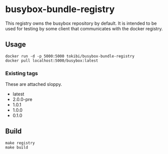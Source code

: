 # busybox-bundle-registry

This registry owns the busybox repository by default. It is intended to be used for testing by some client that communicates with the docker registry.

## Usage

```console
docker run -d -p 5000:5000 tokibi/busybox-bundle-registry
docker pull localhost:5000/busybox:latest
```

### Existing tags

These are attached sloppy.

- latest
- 2.0.0-pre
- 1.0.1
- 1.0.0
- 0.1.0


## Build

```console
make registry
make build
```
